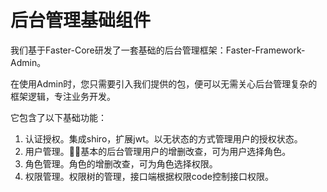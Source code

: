 # 后台管理基础组件

我们基于Faster-Core研发了一套基础的后台管理框架：Faster-Framework-Admin。

在使用Admin时，您只需要引入我们提供的包，便可以无需关心后台管理复杂的框架逻辑，专注业务开发。

它包含了以下基础功能：

1. 认证授权。集成shiro，扩展jwt。以无状态的方式管理用户的授权状态。
2. 用户管理。基本的后台管理用户的增删改查，可为用户选择角色。
3. 角色管理。角色的增删改查，可为角色选择权限。
4. 权限管理。权限树的管理，接口端根据权限code控制接口权限。

